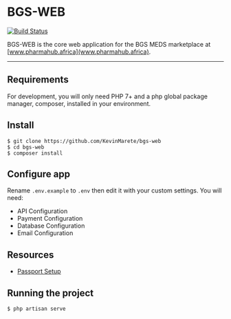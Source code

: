 # BGS-WEB

[![Build Status](https://travis-ci.org/joemccann/dillinger.svg?branch=master)](https://travis-ci.org/joemccann/dillinger)

BGS-WEB is the core web application for the BGS MEDS marketplace at [www.pharmahub.africa](www.pharmahub.africa).

---

## Requirements

For development, you will only need PHP 7+ and a php global package manager, composer, installed in your environment.

## Install

    $ git clone https://github.com/KevinMarete/bgs-web
    $ cd bgs-web
    $ composer install

## Configure app

Rename `.env.example` to `.env` then edit it with your custom settings. You will need:

-   API Configuration
-   Payment Configuration
-   Database Configuration
-   Email Configuration

## Resources

-   [Passport Setup](https://stackoverflow.com/questions/39414956/laravel-passport-key-path-oauth-public-key-does-not-exist-or-is-not-readable)

## Running the project

    $ php artisan serve
